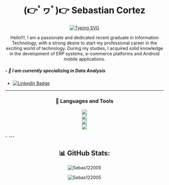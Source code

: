 # <h1 align= center> (👉ﾟヮﾟ)👉 Sebastian Cortez </h1>

<p align=center>
<a href="https://git.io/typing-svg"><img src="https://readme-typing-svg.demolab.com?font=Fira+Code&weight=600&pause=1000&color=00FFE0&center=true&width=435&lines=Full-Stack+Developer;Backend+Developer;Database+Administrator;Android+Developer" alt="Typing SVG" /></a></p> 

<p align=center>Hello!!!, I am a passionate and dedicated recent graduate in Information Technology, with a strong desire to start my professional career in the exciting world of technology. During my studies, I acquired solid knowledge in the development of ERP systems, e-commerce platforms and Android mobile applications.</p>

##### - 🔭 I am currently specializing in Data Analysis

- [![Linkedin Badge](https://img.shields.io/badge/-Sebastian_Cortez-0e76a8?style=flat&labelColor=0e76a8&logo=linkedin&logoColor=white)](https://www.linkedin.com/in/sebastian-cortez-cotos)

- ---
### <h3 align=center> 🧰 Languages and Tools </h3>
<p align="center">
    <img src="https://skillicons.dev/icons?i=py,java,kotlin,html,css,js,git,ts,cs" />
  <br>
    <img src="https://skillicons.dev/icons?i=mysql,firebase,mongodb" />
 <br>
    <img src="https://skillicons.dev/icons?i=nodejs,flask,django,angular,react,bootstrap,express,spring" />
 <br>
    <img src="https://skillicons.dev/icons?i=androidstudio,postman,powershell,qt,sublime,vscode,visualstudio" />
</p>
- ---
<div align="center">
	<h2>📊 GitHub Stats:</h2>
		<p align="center" ><img src="https://github-readme-stats.vercel.app/api/top-langs?username=Sebas122005&theme=merko&hide_border=false&show_icons=true&locale=en&layout=compact" alt="Sebas122005" /></p>
		<p align="center" ><img src="https://streak-stats.demolab.com?user=Sebas122005&theme=dark&border_radius=7.8" alt="Sebas122005" /></p>
</div>


